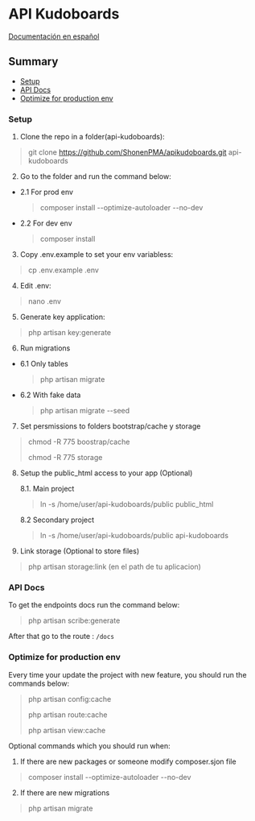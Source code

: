 # API Kudoboards
[Documentación en español](./README-es.md)
## Summary

  * [Setup](#setup)
  * [API Docs](#api-docs)
  * [Optimize for production env](#optimize-for-production-env)
  
### Setup

1. Clone the repo in a folder(api-kudoboards):

> git clone https://github.com/ShonenPMA/apikudoboards.git  api-kudoboards

2. Go to the folder and run the command below:

 - 2.1 For prod env
    > composer install --optimize-autoloader --no-dev
 - 2.2 For dev env
    > composer install

3. Copy  .env.example to set your env variabless:

> cp .env.example .env

4. Edit .env:

> nano .env

5. Generate key application:

> php artisan key:generate

6. Run migrations

 - 6.1 Only tables 
    > php artisan migrate
 - 6.2 With fake data
    > php artisan migrate --seed

7. Set persmissions to folders bootstrap/cache y storage

> chmod -R 775 boostrap/cache
>
> chmod -R 775 storage

8. Setup the public_html access to your app (Optional)

    8.1. Main project
    > ln -s /home/user/api-kudoboards/public public_html 

    8.2 Secondary project

    > ln -s /home/user/api-kudoboards/public api-kudoboards 

9. Link storage (Optional to store files)

>php artisan storage:link (en el path de tu aplicacion)

### API Docs

To get the endpoints docs run the command below:
> php artisan scribe:generate

After that go to the route : `/docs`

### Optimize for production env

Every time your update the project with new feature, you should run the commands below:

> php artisan config:cache
>
> php artisan route:cache
>
> php artisan view:cache


Optional commands which you should run when:
1. If there are new packages or someone modify composer.sjon file

> composer install --optimize-autoloader --no-dev

2. If there are new migrations

> php artisan migrate